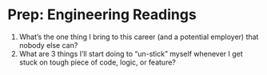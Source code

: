 # Prep: Engineering Readings

1. What’s the one thing I bring to this career (and a potential employer) that nobody else can?
2. What are 3 things I’ll start doing to “un-stick” myself whenever I get stuck on tough piece of code, logic, or feature?

